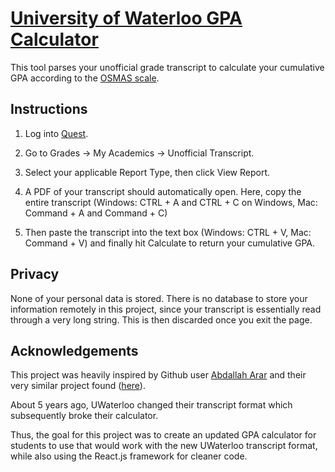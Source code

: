 # [University of Waterloo GPA Calculator](https://caseofcamel.github.io/uwaterloo-gpa-calculator/)

This tool parses your unofficial grade transcript to calculate your cumulative GPA according to the [OSMAS scale](https://www.ouac.on.ca/guide/omsas-conversion-table/).

## Instructions
1. Log into [Quest](https://uwaterloo.ca/quest/").

2. Go to Grades -> My Academics -> Unofficial Transcript.

3. Select your applicable Report Type, then click View Report.

4. A PDF of your transcript should automatically open. Here, copy the entire transcript (Windows: CTRL + A and CTRL + C on Windows, Mac: Command + A and Command + C)

5. Then paste the transcript into the text box (Windows: CTRL + V, Mac: Command + V) and finally hit Calculate to return your cumulative GPA.

## Privacy
None of your personal data is stored. There is no database to store your information remotely in this project, since your transcript is essentially read through a very long string. This is then discarded once you exit the page.

## Acknowledgements
This project was heavily inspired by Github user [Abdallah Arar](https://github.com/abdallaharar) and their very similar project found ([here](https://github.com/abdallaharar/autogpa-uwaterloo#readme)).

About 5 years ago, UWaterloo changed their transcript format which subsequently broke their calculator.

Thus, the goal for this project was to create an updated GPA calculator for students to use that would work with the new UWaterloo transcript format, while also using the React.js framework for cleaner code.